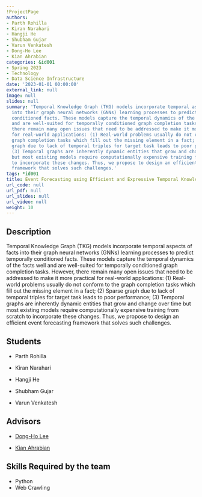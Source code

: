 ```yaml
---
!ProjectPage
authors:
- Parth Rohilla
- Kiran Narahari
- Hangji He
- Shubham Gujar
- Varun Venkatesh
- Dong-Ho Lee
- Kian Ahrabian
categories: &id001
- Spring 2023
- Technology
- Data Science Infrastructure
date: '2023-01-01 00:00:00'
external_link: null
image: null
slides: null
summary: 'Temporal Knowledge Graph (TKG) models incorporate temporal aspects of facts
  into their graph neural networks (GNNs) learning processes to predict temporally
  conditioned facts. These models capture the temporal dynamics of the facts well
  and are well-suited for temporally conditioned graph completion tasks. However,
  there remain many open issues that need to be addressed to make it more practical
  for real-world applications: (1) Real-world problems usually do not conform to the
  graph completion tasks which fill out the missing element in a fact; (2) Sparse
  graph due to lack of temporal triples for target task leads to poor performance;
  (3) Temporal graphs are inherently dynamic entities that grow and change over time
  but most existing models require computationally expensive training from scratch
  to incorporate these changes. Thus, we propose to design an efficient event forecasting
  framework that solves such challenges.'
tags: *id001
title: Event Forecasting using Efficient and Expressive Temporal Knowledge Graph
url_code: null
url_pdf: null
url_slides: null
url_video: null
weight: 10
---
```

## Description

Temporal Knowledge Graph (TKG) models incorporate temporal aspects of facts into their graph neural networks (GNNs) learning processes to predict temporally conditioned facts. These models capture the temporal dynamics of the facts well and are well-suited for temporally conditioned graph completion tasks. However, there remain many open issues that need to be addressed to make it more practical for real-world applications: (1) Real-world problems usually do not conform to the graph completion tasks which fill out the missing element in a fact; (2) Sparse graph due to lack of temporal triples for target task leads to poor performance; (3) Temporal graphs are inherently dynamic entities that grow and change over time but most existing models require computationally expensive training from scratch to incorporate these changes. Thus, we propose to design an efficient event forecasting framework that solves such challenges.





## Students

* Parth Rohilla

* Kiran Narahari

* Hangji He

* Shubham Gujar

* Varun Venkatesh

## Advisors

* [Dong-Ho Lee](../../../author/dongho-lee)

* [Kian Ahrabian](../../../author/kian-ahrabian)

## Skills Required by the team


* Python
* Web Crawling